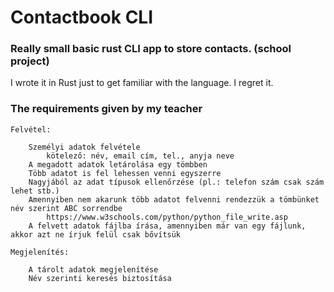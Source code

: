 
# Contactbook CLI
###  Really small basic rust CLI app to store contacts. (school project)
I wrote it in Rust just to get familiar with the language. I regret it. 


### The requirements given by my teacher
	Felvétel:

	    Személyi adatok felvétele
	        kötelező: név, email cím, tel., anyja neve
	    A megadott adatok letárolása egy tömbben
	    Több adatot is fel lehessen venni egyszerre
	    Nagyjából az adat típusok ellenőrzése (pl.: telefon szám csak szám lehet stb.)
	    Amennyiben nem akarunk több adatot felvenni rendezzük a tömbünket név szerint ABC sorrendbe
	        https://www.w3schools.com/python/python_file_write.asp
	    A felvett adatok fájlba írása, amennyiben már van egy fájlunk, akkor azt ne írjuk felül csak bővítsük

	Megjelenítés:

	    A tárolt adatok megjelenítése
	    Név szerinti keresés biztosítása
